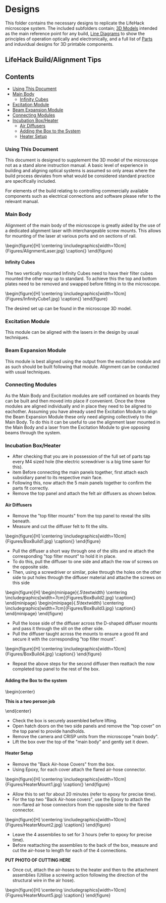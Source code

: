 # Designs

This folder contains the necessary designs to replicate the LifeHack microscope system. The included subfolders contain; [3D Models](https://github.com/Joshedwards222/LifeHack/blob/master/Designs/CAD) intended as the main reference point for any build, [Line Diagrams](https://github.com/Joshedwards222/LifeHack/blob/master/Designs/Line_drawings) to show the principles of operation optically and electronically, and a full list of [Parts](https://github.com/Joshedwards222/LifeHack/blob/master/Designs/Parts) and induvidual designs for 3D printable components.

## LifeHack Build/Alignment Tips

## Contents
* [Using This Document](https://github.com/Joshedwards222/LifeHack/blob/master/Designs/README.md#using-this-document)
* [Main Body](https://github.com/Joshedwards222/LifeHack/blob/master/Designs/README.md#main-body)
    * [Infinity Cubes](https://github.com/Joshedwards222/LifeHack/blob/master/Designs/README.md#infinity-cubes)
* [Excitation Module](https://github.com/Joshedwards222/LifeHack/blob/master/Designs/README.md#excitation-module)
* [Beam Expansion Module](https://github.com/Joshedwards222/LifeHack/blob/master/Designs/README.md#beam-expansion-module)
* [Connecting Modules](https://github.com/Joshedwards222/LifeHack/blob/master/Designs/README.md#connecting-modules)
* [Incubation Box/Heater](https://github.com/Joshedwards222/LifeHack/blob/master/Designs/README.md#incubation-box/heater)
    * [Air Diffusers](https://github.com/Joshedwards222/LifeHack/blob/master/Designs/README.md#air-diffusers)
    * [Adding the Box to the System](https://github.com/Joshedwards222/LifeHack/blob/master/Designs/README.md#adding-the-box-to-the-system)
    * [Heater Setup](https://github.com/Joshedwards222/LifeHack/blob/master/Designs/README.md#heater-setup)
### Using This Document

This document is designed to supplement the 3D model of the microscope not as a stand alone instruction manual. A basic level of experience in building and aligning optical systems is assumed so only areas where the build process deviates from what would be considered standard practice are specifically included.

For elements of the build relating to controlling commercially available components such as electrical connections and software please refer to the relevant manual.

### Main Body

Alignment of the main body of the microscope is greatly aided by the use of a dedicated alignment laser with interchangeable screw mounts. This allows for mounting of the laser at various ports and on sections of rail.

\begin{figure}[H]
    \centering
        \includegraphics[width=10cm]{Figures/AlignmentLaser.jpg}
        \caption{}
\end{figure}

#### Infinity Cubes

The two vertically mounted Infinity Cubes need to have their filter cubes mounted the other way up to standard. To achieve this the top and bottom plates need to be removed and swapped before fitting in to the microscope.

\begin{figure}[H]
    \centering
        \includegraphics[width=10cm]{Figures/InfinityCube1.jpg}
        \caption{}
\end{figure}

The desired set up can be found in the microscope 3D model.

### Excitation Module

This module can be aligned with the lasers in the design by usual techniques.

### Beam Expansion Module

This module is best aligned using the output from the excitation module and as such should be built following that module. Alignment can be conducted with usual techniques.

### Connecting Modules

As the Main Body and Excitation modules are self contained on boards they can be built and then moved into place if convenient. Once the three modules are aligned individually and in place they need to be aligned to eachother. Assuming you have already used the Excitation Module to align the Beam Expansion Module these only need aligning collectively to the Main Body. To do this it can be useful to use the alignment laser mounted in the Main Body and a laser from the Excitation Module to give opposing beams through the system.

### Incubation Box/Heater

* After checking that you are in possession of the full set of parts tap every M4 sized hole (the electric screwdriver is a big time saver for this).
* item Before connecting the main panels together, first attach each subsidiary panel to its respective main face. 
* Following this, now attach the 5 main panels together to confirm the parts fit correctly.
* Remove the top panel and attach the felt air diffusers as shown below.

#### Air Diffusers

* Remove the "top filter mounts" from the top panel to reveal the slits beneath.
* Measure and cut the diffuser felt to fit the slits.

\begin{figure}[H]
    \centering
        \includegraphics[width=10cm]{Figures/BoxBuild1.jpg}
        \caption{}
\end{figure}

* Pull the diffuser a short way through one of the slits and re attach the corresponding "top filter mount" to hold it in place.
* To do this, pull the diffuser to one side and attach the row of screws on the opposite side. 
* Then, using a screwdriver or similar, poke through the holes on the other side to put holes through the diffuser material and attache the screws on this side

\begin{figure}[H]
\begin{minipage}{.5\textwidth}
    \centering
        \includegraphics[width=7cm]{Figures/BoxBuild2.jpg}
        \caption{}
\end{minipage}
\begin{minipage}{.5\textwidth}
\centering
        \includegraphics[width=7cm]{Figures/BoxBuild3.jpg}
        \caption{}
\end{minipage}
\end{figure}

* Pull the loose side of the diffuser across the D-shaped diffuser mounts and pass it through the slit on the other side.
* Pull the diffuser taught across the mounts to ensure a good fit and secure it with the corresponding "top filter mount".

\begin{figure}[H]
    \centering
        \includegraphics[width=10cm]{Figures/BoxBuild4.jpg}
        \caption{}
\end{figure}

* Repeat the above steps for the second diffuser then reattach the now completed top panel to the rest of the box. 

#### Adding the Box to the system

\begin{center}

**This is a two person job**

\end{center}

* Check the box is securely assembled before lifting.
* Open hatch doors on the two side panels and remove the "top cover" on the top panel to provide handholds.
* Remove the camera and CRISP units from the microscope "main body".
* Lift the box over the top of the "main body" and gently set it down.

#### Heater Setup

* Remove the "Back Air-hose Covers" from the box.
* Using Epoxy, for each cover attach the flared air-hose connector.

\begin{figure}[H]
    \centering
        \includegraphics[width=10cm]{Figures/HeaterMount1.jpg}
        \caption{}
\end{figure}

* Allow this to set for about 20 minutes (refer to epoxy for precise time).
* For the top two "Back Air-hose covers", use the Epoxy to attach the non-flared air hose connectors from the opposite side to the flared connector.

\begin{figure}[H]
    \centering
        \includegraphics[width=10cm]{Figures/HeaterMount2.jpg}
        \caption{}
\end{figure}

* Leave the 4 assemblies to set for 3 hours (refer to epoxy for precise time).
* Before reattaching the assemblies to the back of the box, measure and cut the air-hose to length for each of the 4 connections.

**PUT PHOTO OF CUTTING HERE**

* Once cut, attach the air-hoses to the heater and then to the attachment assemblies (Utilise a screwing action following the direction of the structural wire in the air hose).

\begin{figure}[H]
    \centering
        \includegraphics[width=10cm]{Figures/HeaterMount5.jpg}
        \caption{}
\end{figure}
